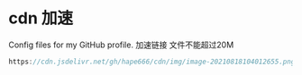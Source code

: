 # cdn 加速
Config files for my GitHub profile.
加速链接  文件不能超过20M
```js
https://cdn.jsdelivr.net/gh/hape666/cdn/img/image-20210818104012655.png
```
